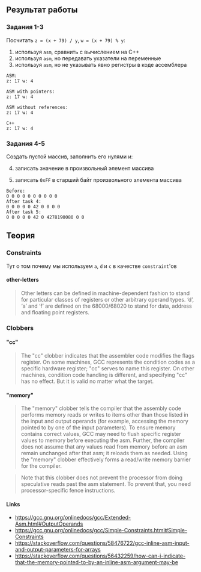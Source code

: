 ## Результат работы

### Задания 1-3

Посчитать `z = (x + 79) / y`, `w = (x + 79) % y`:

1. используя `asm`, сравнить с вычислением на C++
2. используя `asm`, но передавать указатели на переменные
3. используя `asm`, но не указывать явно регистры в коде ассемблера

```
ASM:
z: 17 w: 4

ASM with pointers:
z: 17 w: 4

ASM without references:
z: 17 w: 4

C++
z: 17 w: 4
```

### Задания 4-5

Создать пустой массив, заполнить его нулями и:

4. записать значение в произвольный элемент массива

5. записать `0xFF` в старший байт произвольного элемента массива

```
Before:
0 0 0 0 0 0 0 0 0 0
After task 4:
0 0 0 0 0 42 0 0 0 0
After task 5:
0 0 0 0 0 42 0 4278190080 0 0
```

## Теория

### Constraints

Тут о том почему мы используем `a`, `d` и `c` в качестве `constraint`'ов

#### other-letters

> Other letters can be defined in machine-dependent fashion to stand for particular classes of registers or other arbitrary operand types. ‘d’, ‘a’ and ‘f’ are defined on the 68000/68020 to stand for data, address and floating point registers.

### Clobbers

#### "cc"

> The "cc" clobber indicates that the assembler code modifies the flags register. On some machines, GCC represents the condition codes as a specific hardware register; "cc" serves to name this register. On other machines, condition code handling is different, and specifying "cc" has no effect. But it is valid no matter what the target.

#### "memory"

> The "memory" clobber tells the compiler that the assembly code performs memory reads or writes to items other than those listed in the input and output operands (for example, accessing the memory pointed to by one of the input parameters). To ensure memory contains correct values, GCC may need to flush specific register values to memory before executing the asm. Further, the compiler does not assume that any values read from memory before an asm remain unchanged after that asm; it reloads them as needed. Using the "memory" clobber effectively forms a read/write memory barrier for the compiler.

> Note that this clobber does not prevent the processor from doing speculative reads past the asm statement. To prevent that, you need processor-specific fence instructions.

#### Links

- https://gcc.gnu.org/onlinedocs/gcc/Extended-Asm.html#OutputOperands
- https://gcc.gnu.org/onlinedocs/gcc/Simple-Constraints.html#Simple-Constraints
- https://stackoverflow.com/questions/58476722/gcc-inline-asm-input-and-output-parameters-for-arrays
- https://stackoverflow.com/questions/56432259/how-can-i-indicate-that-the-memory-pointed-to-by-an-inline-asm-argument-may-be
